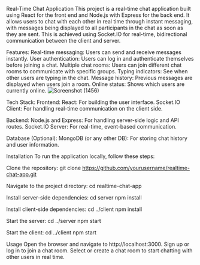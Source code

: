 Real-Time Chat Application
This project is a real-time chat application built using React for the front end and Node.js with Express for the back end. It allows users to chat with each other in real time through instant messaging, with messages being displayed to all participants in the chat as soon as they are sent. This is achieved using Socket.IO for real-time, bidirectional communication between the client and server.

Features:
Real-time messaging: Users can send and receive messages instantly.
User authentication: Users can log in and authenticate themselves before joining a chat.
Multiple chat rooms: Users can join different chat rooms to communicate with specific groups.
Typing indicators: See when other users are typing in the chat.
Message history: Previous messages are displayed when users join a room.
Online status: Shows which users are currently online.
![Screenshot (1456)](https://github.com/user-attachments/assets/0f96b263-2c67-4d1a-b8e0-57b5b14269e4)


Tech Stack:
Frontend:
React: For building the user interface.
Socket.IO Client: For handling real-time communication on the client side.

Backend:
Node.js and Express: For handling server-side logic and API routes.
Socket.IO Server: For real-time, event-based communication.

Database (Optional):
MongoDB (or any other DB): For storing chat history and user information.

Installation
To run the application locally, follow these steps:

Clone the repository:
git clone https://github.com/yourusername/realtime-chat-app.git

Navigate to the project directory:
cd realtime-chat-app

Install server-side dependencies:
cd server
npm install

Install client-side dependencies:
cd ../client
npm install

Start the server:
cd ../server
npm start

Start the client:
cd ../client
npm start

Usage
Open the browser and navigate to http://localhost:3000.
Sign up or log in to join a chat room.
Select or create a chat room to start chatting with other users in real time.
